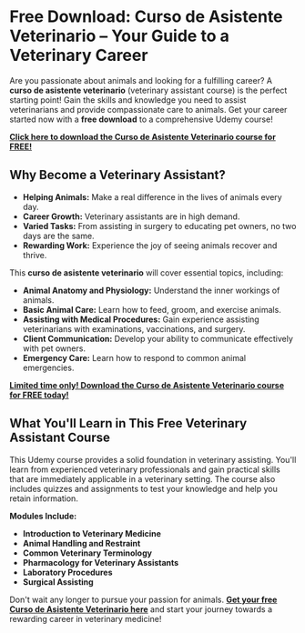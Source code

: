 # Free Download: Curso de Asistente Veterinario – Your Guide to a Veterinary Career

Are you passionate about animals and looking for a fulfilling career? A **curso de asistente veterinario** (veterinary assistant course) is the perfect starting point! Gain the skills and knowledge you need to assist veterinarians and provide compassionate care to animals. Get your career started now with a **free download** to a comprehensive Udemy course!

[**Click here to download the Curso de Asistente Veterinario course for FREE!**](https://udemywork.com/curso-de-asistente-veterinario)

## Why Become a Veterinary Assistant?

*   **Helping Animals:** Make a real difference in the lives of animals every day.
*   **Career Growth:** Veterinary assistants are in high demand.
*   **Varied Tasks:** From assisting in surgery to educating pet owners, no two days are the same.
*   **Rewarding Work:** Experience the joy of seeing animals recover and thrive.

This **curso de asistente veterinario** will cover essential topics, including:

*   **Animal Anatomy and Physiology:** Understand the inner workings of animals.
*   **Basic Animal Care:** Learn how to feed, groom, and exercise animals.
*   **Assisting with Medical Procedures:** Gain experience assisting veterinarians with examinations, vaccinations, and surgery.
*   **Client Communication:** Develop your ability to communicate effectively with pet owners.
*   **Emergency Care:** Learn how to respond to common animal emergencies.

[**Limited time only! Download the Curso de Asistente Veterinario course for FREE today!**](https://udemywork.com/curso-de-asistente-veterinario)

## What You'll Learn in This Free Veterinary Assistant Course

This Udemy course provides a solid foundation in veterinary assisting. You'll learn from experienced veterinary professionals and gain practical skills that are immediately applicable in a veterinary setting. The course also includes quizzes and assignments to test your knowledge and help you retain information.

**Modules Include:**

*   **Introduction to Veterinary Medicine**
*   **Animal Handling and Restraint**
*   **Common Veterinary Terminology**
*   **Pharmacology for Veterinary Assistants**
*   **Laboratory Procedures**
*   **Surgical Assisting**

Don't wait any longer to pursue your passion for animals. **[Get your free Curso de Asistente Veterinario here](https://udemywork.com/curso-de-asistente-veterinario)** and start your journey towards a rewarding career in veterinary medicine!
